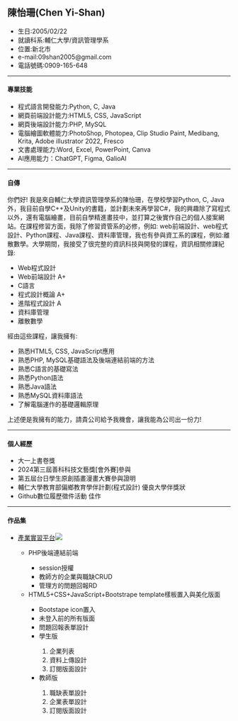

<!--
**Shan11111111/Shan11111111** is a ✨ _special_ ✨ repository because its `README.md` (this file) appears on your GitHub profile.

Here are some ideas to get you started:

- 🔭 I’m currently working on ...
- 🌱 I’m currently learning ...
- 👯 I’m looking to collaborate on ...
- 🤔 I’m looking for help with ...
- 💬 Ask me about ...
- 📫 How to reach me: ...
- 😄 Pronouns: ...
- ⚡ Fun fact: ...
-->
<h2>陳怡珊(Chen Yi-Shan)</h2>
<ul>
  <li>生日:2005/02/22</li>
  <li>就讀科系:輔仁大學/資訊管理學系</li>
  <li>位置:新北市</li>
  <li>e-mail:09shan2005@gmail.com</li>
  <li>電話號碼:0909-165-648</li>
</ul>

<hr>
<h4>專業技能</h4>
<ul>
  <li>程式語言開發能力:Python, C, Java</li>
  <li>網頁前端設計能力:HTML5, CSS, JavaScript</li>
  <li>網頁後端設計能力:PHP, MySQL</li>
  <li>電腦繪圖軟體能力:PhotoShop, Photopea, Clip Studio Paint, Medibang, Krita, Adobe  illustrator 2022, Fresco</li>
  <li>文書處理能力:Word, Excel, PowerPoint, Canva</li>
  <li>AI應用能力：ChatGPT, Figma, GalioAI</li>
</ul>



<hr>
<h4>自傳</h4>
<span>你們好! 我是來自輔仁大學資訊管理學系的陳怡珊，在學校學習Python, C, Java外，我目前自學C++及Unity的書籍，並計劃未來再學習C#，我的興趣除了寫程式以外，還有電腦繪畫，目前自學精進畫技中，並打算之後實作自己的個人接案網站。在課程修習方面，我除了修習資管系的必修，例如:
  web前端設計、web程式設計、Python課程、Java課程、資料庫管理，我也有參與資工系的課程，例如:離散數學。大學期間，我接受了很完整的資訊科技與開發的課程，資訊相關修課紀錄:</span>
  <ul>
    <li>Web程式設計</li>
    <li>Web前端設計 A+</li>
    <li>C語言</li>
    <li>程式設計概論 A+</li>
    <li>進階程式設計 A</li>
    <li>資料庫管理</li>
    <li>離散數學</li>
  </ul>
  <span>經由這些課程，讓我擁有:</span>
  <ul>
    <li>熟悉HTML5, CSS, JavaScript應用</li>
    <li>熟悉PHP, MySQL基礎語法及後端連結前端的方法</li>
    <li>熟悉C語言的基礎寫法</li>
    <li>熟悉Python語法</li>
    <li>熟悉Java語法</li>
    <li>熟悉MySQL資料庫語法</li>
    <li>了解電腦運作的基礎邏輯原理</li>
  </ul>
<span>上述便是我擁有的能力，請貴公司給予我機會，讓我能為公司出一份力!</span>



<hr>
<h4>個人經歷</h4>
<ul>
  <li>大一上書卷獎</li>
  <li>2024第三屆善科科技文藝獎[會外賽]參與</li>
  <li>第五屆台日學生原創插畫漫畫大賽參與證明</li>
  <li>輔仁大學教育部偏鄉教育學伴計劃(程式設計) 優良大學伴獎狀</li>
  <li>Github數位履歷徵件活動 佳作</li>
</ul>

<hr>
<h4>作品集</h4>
<ul>
  <li><a href="web後端期中作業(412402141陳怡珊+412402165陳相叡).zip">產業實習平台</a><img src="圖01.png"></li>
</ul>
</ul>
<ul>
  <ul>
    <li>PHP後端連結前端</li>
    <ul>
      <li>session授權</li>
      <li>教師方的企業與職缺CRUD</li>
      <li>管理方的問題回報RD</li>
    </ul>
    <li>HTML5+CSS+JavaScript+Bootstrape template樣板置入與美化版面</li>
    <ul>
      <li>Bootstape icon置入</li>
      <li>未登入前的所有版面</li>
      <li>問題回報表單設計</li>
      <li>學生版</li>
      <ol>
      <li>企業列表</li>
      <li>資料上傳設計</li>
      <li>訂閱版面設計</li>
      </ol>
      <li>教師版</li>
      <ol><li>職缺表單設計</li>
      <li>企業表單設計</li>
      <li>訂閱版面設計</li>
      </ol>
    </ul>
  </ul> 
</ul>














